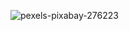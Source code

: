 ![pexels-pixabay-276223](https://user-images.githubusercontent.com/67919419/114104620-e3111100-98d3-11eb-93ac-5785bba6dd20.jpg)
  
  <?php
    $status = "Fired up";
  
  ?>
